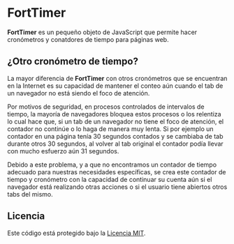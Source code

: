 # FortTimer

**FortTimer** es un pequeño objeto de JavaScript que permite hacer cronómetros y conatdores de tiempo para páginas web. 

## ¿Otro cronómetro de tiempo?

La mayor diferencia de **FortTimer** con otros cronómetros que se encuentran en la Internet es su capacidad de mantener el conteo aún cuando el tab de un navegador no está siendo el foco de atención.

Por motivos de seguridad, en procesos controlados de intervalos de tiempo, la mayoría de navegadores bloquea estos procesos o los relentiza lo cual hace que, si un tab de un navegador no tiene el foco de atención, el contador no continúe o lo haga de manera muy lenta. Si por ejemplo un contador en una página tenía 30 segundos contados y se cambiaba de tab durante otros 30 segundos, al volver al tab original el contador podía llevar con mucho esfuerzo aún 31 segundos.

Debido a este problema, y a que no encontramos un contador de tiempo adecuado para nuestras necesidades específicas, se crea este contador de tiempo y cronómetro con la capacidad de continuar su cuenta aún si el navegador está realizando otras acciones o si el usuario tiene abiertos otros tabs del mismo.

## Licencia

Este código está protegido bajo la [Licencia MIT](https://opensource.org/licenses/MIT).

